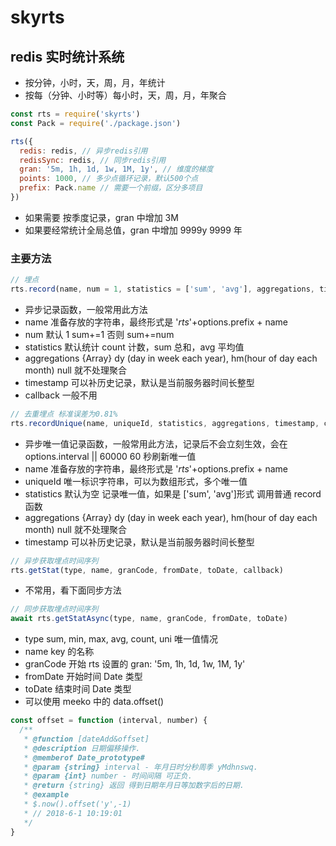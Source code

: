 # skyrts

## redis 实时统计系统

- 按分钟，小时，天，周，月，年统计
- 按每（分钟、小时等）每小时，天，周，月，年聚合

```javascript
const rts = require('skyrts')
const Pack = require('./package.json')

rts({
  redis: redis, // 异步redis引用
  redisSync: redis, // 同步redis引用
  gran: '5m, 1h, 1d, 1w, 1M, 1y', // 维度的梯度
  points: 1000, // 多少点循环记录，默认500个点
  prefix: Pack.name // 需要一个前缀，区分多项目
})
```

- 如果需要 按季度记录，gran 中增加 3M
- 如果要经常统计全局总值，gran 中增加 9999y 9999 年

### 主要方法

```javaScript
// 埋点
rts.record(name, num = 1, statistics = ['sum', 'avg'], aggregations, timestamp, callback)
```

- 异步记录函数，一般常用此方法
- name 准备存放的字符串，最终形式是 '_rts_'+options.prefix + name
- num 默认 1 sum+=1 否则 sum+=num
- statistics 默认统计 count 计数，sum 总和，avg 平均值
- aggregations {Array} dy (day in week each year), hm(hour of day each month) null 就不处理聚合
- timestamp 可以补历史记录，默认是当前服务器时间长整型
- callback 一般不用

```javaScript
// 去重埋点 标准误差为0.81%
rts.recordUnique(name, uniqueId, statistics, aggregations, timestamp, callback)
```

- 异步唯一值记录函数，一般常用此方法，记录后不会立刻生效，会在 options.interval || 60000 60 秒刷新唯一值
- name 准备存放的字符串，最终形式是 '_rts_'+options.prefix + name
- uniqueId 唯一标识字符串，可以为数组形式，多个唯一值
- statistics 默认为空 记录唯一值，如果是 ['sum', 'avg']形式 调用普通 record 函数
- aggregations {Array} dy (day in week each year), hm(hour of day each month) null 就不处理聚合
- timestamp 可以补历史记录，默认是当前服务器时间长整型

```javaScript
// 异步获取埋点时间序列
rts.getStat(type, name, granCode, fromDate, toDate, callback)
```

- 不常用，看下面同步方法

```javaScript
// 同步获取埋点时间序列
await rts.getStatAsync(type, name, granCode, fromDate, toDate)
```

- type sum, min, max, avg, count, uni 唯一值情况
- name key 的名称
- granCode 开始 rts 设置的 gran: '5m, 1h, 1d, 1w, 1M, 1y'
- fromDate 开始时间 Date 类型
- toDate 结束时间 Date 类型
- 可以使用 meeko 中的 data.offset()

```javaScript
const offset = function (interval, number) {
  /**
   * @function [dateAdd&offset]
   * @description 日期偏移操作.
   * @memberof Date_prototype#
   * @param {string} interval - 年月日时分秒周季 yMdhnswq.
   * @param {int} number - 时间间隔 可正负.
   * @return {string} 返回 得到日期年月日等加数字后的日期.
   * @example
   * $.now().offset('y',-1)
   * // 2018-6-1 10:19:01
   */
}
```
